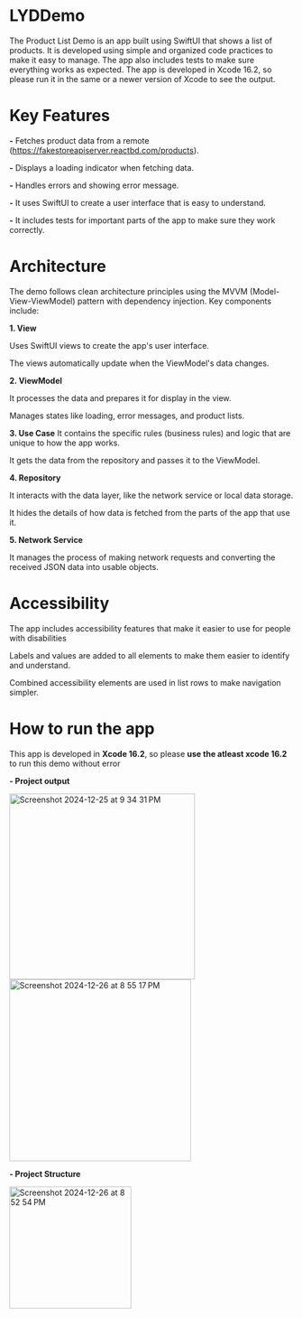 # LYDDemo
The Product List Demo is an app built using SwiftUI that shows a list of products. It is developed using simple and organized code practices to make it easy to manage. The app also includes tests to make sure everything works as expected. The app is developed in Xcode 16.2, so please run it in the same or a newer version of Xcode to see the output.

# Key Features

**-** Fetches product data from a remote (https://fakestoreapiserver.reactbd.com/products).

**-** Displays a loading indicator when fetching data.

**-** Handles errors and showing error message.

**-** It uses SwiftUI to create a user interface that is easy to understand.

**-** It includes tests for important parts of the app to make sure they work correctly.

# Architecture

The demo follows clean architecture principles using the MVVM (Model-View-ViewModel) pattern with dependency injection. Key components include:

**1. View**

Uses SwiftUI views to create the app's user interface.

The views automatically update when the ViewModel's data changes.

**2. ViewModel**

It processes the data and prepares it for display in the view.

Manages states like loading, error messages, and product lists.

**3. Use Case**
It contains the specific rules (business rules) and logic that are unique to how the app works.

It gets the data from the repository and passes it to the ViewModel.

**4. Repository**

It interacts with the data layer, like the network service or local data storage.

It hides the details of how data is fetched from the parts of the app that use it.

**5. Network Service**

It manages the process of making network requests and converting the received JSON data into usable objects.

# Accessibility

The app includes accessibility features that make it easier to use for people with disabilities

Labels and values are added to all elements to make them easier to identify and understand.

Combined accessibility elements are used in list rows to make navigation simpler.


# How to run the app
This app is developed in **Xcode 16.2**, so please **use the atleast xcode 16.2** to run this demo without error

**- Project output**


<img width="329" alt="Screenshot 2024-12-25 at 9 34 31 PM" src="https://github.com/user-attachments/assets/de39275d-a390-4785-b0ff-08154f6e5295" />


<img width="322" alt="Screenshot 2024-12-26 at 8 55 17 PM" src="https://github.com/user-attachments/assets/5be6c909-d7a3-4818-9ca1-4b72ad85a69e" />




**- Project Structure**


<img width="216" alt="Screenshot 2024-12-26 at 8 52 54 PM" src="https://github.com/user-attachments/assets/7e5e8825-5e67-4ad1-a7f7-f59c95dee77e" />

